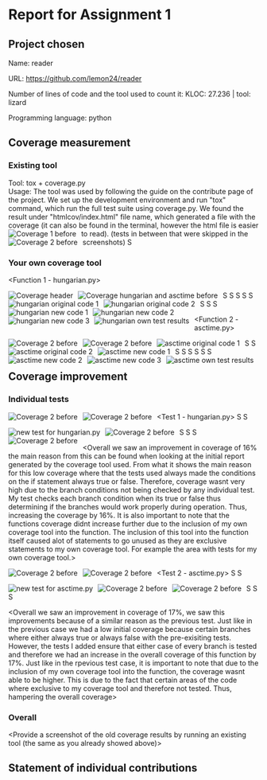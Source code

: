 # Report for Assignment 1

## Project chosen

Name: reader

URL: https://github.com/lemon24/reader

Number of lines of code and the tool used to count it: KLOC: 27.236 | tool: lizard

Programming language: python

## Coverage measurement

### Existing tool

<Inform the name of the existing tool that was executed and how it was executed>
Tool: tox + coverage.py <br />
Usage: The tool was used by following the guide on the contribute page of the project. We set up the development environment and run "tox" command, which run the full test suite using coverage.py. We found the result under "htmlcov/index.html" file name, which generated a file with the coverage (it can also be found in the terminal, however the html file is easier to read).

<Show the coverage results provided by the existing tool with a screenshot>
  <img src="readme_imgs/coverage_tool_run_1.png"
     alt="Coverage 1 before"
     style="float: left; margin-right: 10px;" />
  (tests in between that were skipped in the screenshots)
  <img src="readme_imgs/coverage_tool_run_2.png"
   alt="Coverage 2 before"
   style="float: left; margin-right: 10px;" />S

### Your own coverage tool

<The following is supposed to be repeated for each group member>

<Group member name>

<Function 1 - hungarian.py>

   <Original cover results:>
   <img src="readme_imgs/header.png"
   alt="Coverage header"
   style="float: left; margin-right: 10px;" />S
   <img src="readme_imgs/Hungarian&Greek.png"
   alt="Coverage hungarian and asctime before"
   style="float: left; margin-right: 10px;" />S

   <Original code:>
   <img src="readme_imgs/hungarianOriginal1.png"
   alt="hungarian original code 1"
   style="float: left; margin-right: 10px;" />S
   <img src="readme_imgs/hungarianOG2.png"
   alt= "hungarian original code 2"
   style="float: left; margin-right: 10px;" />S

   <Changed code to make coverage tool>
   <img src="readme_imgs/hungarianNew1.png"
   alt="hungarian new code 1"
   style="float: left; margin-right: 10px;" />S
   <img src="readme_imgs/HungarianNew2.png"
   alt="hungarian new code 2"
   style="float: left; margin-right: 10px;" />S
   <img src="readme_imgs/HungarianNew3.png"
   alt="hungarian new code 3"
   style="float: left; margin-right: 10px;" />S

   <Own coverage tool results with own tests:>
   <img src="readme_imgs/hungarianResults.png"
   alt="hungarian own test results"
   style="float: left; margin-right: 10px;" />S

<Function 2 - asctime.py>

   <Original cover results:>
   <img src="readme_imgs/header.png"
   alt="Coverage 2 before"
   style="float: left; margin-right: 10px;" />S
   <img src="readme_imgs/Hungarian&Greek.png"
   alt="Coverage 2 before"
   style="float: left; margin-right: 10px;" />S

   <Original code:>
   <img src="readme_imgs/AsctimeOG1.png"
   alt="asctime original code 1"
   style="float: left; margin-right: 10px;" />S
   <img src="readme_imgs/AsctimeOG2.png"
   alt= "asctime original code 2"
   style="float: left; margin-right: 10px;" />S

   <Changed code to make coverage tool>
   <img src="readme_imgs/AsctimeNew1.png"
   alt="asctime new code 1"
   style="float: left; margin-right: 10px;" />S
   <img src="readme_imgs/AsctimeNew2.png"
   alt="asctime new code 2"
   style="float: left; margin-right: 10px;" />S
   <img src="readme_imgs/AsctimeNew3.png"
   alt="asctime new code 3"
   style="float: left; margin-right: 10px;" />S

   <Own coverage tool results with own tests:>
   <img src="readme_imgs/AsctimeResults.png"
   alt="asctime own test results"
   style="float: left; margin-right: 10px;" />S

## Coverage improvement

### Individual tests

<The following is supposed to be repeated for each group member>

<Caio Miranda Haschelevici>

<Test 1 - hungarian.py>
   <Original cover results:>
   <img src="readme_imgs/header.png"
   alt="Coverage 2 before"
   style="float: left; margin-right: 10px;" />S
   <img src="readme_imgs/Hungarian&Greek.png"
   alt="Coverage 2 before"
   style="float: left; margin-right: 10px;" />S

   <New tests:>
   <img src="readme_imgs/newtestshung.png"
   alt="new test for hungarian.py"
   style="float: left; margin-right: 10px;" />S

   <New covarage results:>
   <img src="readme_imgs/header.png"
   alt="Coverage 2 before"
   style="float: left; margin-right: 10px;" />S
   <img src="readme_imgs/newcoverageresults.png"
   alt="Coverage 2 before"
   style="float: left; margin-right: 10px;" />S

   <Overall we saw an improvement in coverage of 16% the main reason from this can be found when looking at the initial report generated by the coverage tool used. From what it shows the main reason for this low coverage where that the tests used always made the conditions on the if statement always true or false. Therefore, coverage wasnt very high due to the branch conditions not being checked by any individual test. My test checks each branch condition when its true or false thus determining if the branches would work properly during operation. Thus, increasing the coverage by 16%. It is also important to note that the functions coverage didnt increase further due to the inclusion of my own coverage tool into the function. The inclusion of this tool into the function itself caused alot of statements to go unused as they are exclusive statements to my own coverage tool. For example the area with tests for my own coverage tool.>

<State the coverage improvement with a number and elaborate on why the coverage is improved>

<Test 2 - asctime.py>
   <Original cover results:>
   <img src="readme_imgs/header.png"
   alt="Coverage 2 before"
   style="float: left; margin-right: 10px;" />S
   <img src="readme_imgs/Hungarian&Greek.png"
   alt="Coverage 2 before"
   style="float: left; margin-right: 10px;" />S

   <New tests:>
   <img src="readme_imgs/newtestsasc.png"
   alt="new test for asctime.py"
   style="float: left; margin-right: 10px;" />S

   <New covarage results:>
   <img src="readme_imgs/header.png"
   alt="Coverage 2 before"
   style="float: left; margin-right: 10px;" />S
   <img src="readme_imgs/newcoverageresults.png"
   alt="Coverage 2 before"
   style="float: left; margin-right: 10px;" />S

   <Overall we saw an improvement in coverage of 17%, we saw this improvements because of a similar reason as the previous test. Just like in the previous case we had a low initial coverage because certain branches where either always true or always false with the pre-exisiting tests. However, the tests I added ensure that either case of every branch is tested and therefore we had an increase in the overall coverage of this function by 17%. Just like in the rpevious test case, it is important to note that due to the inclusion of my own coverage tool into the function, the coverage wasnt able to be higher. This is due to the fact that certain areas of the code where exclusive to my coverage tool and therefore not tested. Thus, hampering the overall coverage>

### Overall

<Provide a screenshot of the old coverage results by running an existing tool (the same as you already showed above)>

<Provide a screenshot of the new coverage results by running the existing tool using all test modifications made by the group>

## Statement of individual contributions

<Write what each group member did>
